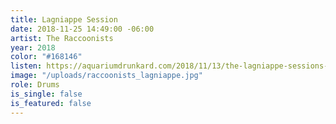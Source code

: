 ```yaml
---
title: Lagniappe Session
date: 2018-11-25 14:49:00 -06:00
artist: The Raccoonists
year: 2018
color: "#168146"
listen: https://aquariumdrunkard.com/2018/11/13/the-lagniappe-sessions-the-raccoonists/
image: "/uploads/raccoonists_lagniappe.jpg"
role: Drums
is_single: false
is_featured: false
---
```


